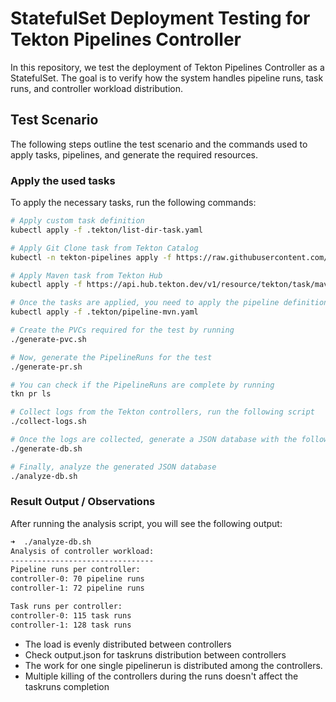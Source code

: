 # StatefulSet Deployment Testing for Tekton Pipelines Controller

In this repository, we test the deployment of Tekton Pipelines Controller as a StatefulSet. The goal is to verify how the system handles pipeline runs, task runs, and controller workload distribution.

## Test Scenario

The following steps outline the test scenario and the commands used to apply tasks, pipelines, and generate the required resources.

### Apply the used tasks

To apply the necessary tasks, run the following commands:

```bash
# Apply custom task definition
kubectl apply -f .tekton/list-dir-task.yaml

# Apply Git Clone task from Tekton Catalog
kubectl -n tekton-pipelines apply -f https://raw.githubusercontent.com/tektoncd/catalog/refs/heads/main/task/git-clone/0.9/git-clone.yaml

# Apply Maven task from Tekton Hub
kubectl apply -f https://api.hub.tekton.dev/v1/resource/tekton/task/maven/0.3/raw

# Once the tasks are applied, you need to apply the pipeline definition
kubectl apply -f .tekton/pipeline-mvn.yaml

# Create the PVCs required for the test by running
./generate-pvc.sh

# Now, generate the PipelineRuns for the test
./generate-pr.sh

# You can check if the PipelineRuns are complete by running
tkn pr ls

# Collect logs from the Tekton controllers, run the following script
./collect-logs.sh

# Once the logs are collected, generate a JSON database with the following command
./generate-db.sh

# Finally, analyze the generated JSON database
./analyze-db.sh

```

### Result Output / Observations
After running the analysis script, you will see the following output:
```bash
➜  ./analyze-db.sh
Analysis of controller workload:
--------------------------------
Pipeline runs per controller:
controller-0: 70 pipeline runs
controller-1: 72 pipeline runs

Task runs per controller:
controller-0: 115 task runs
controller-1: 128 task runs

```

- The load is evenly distributed between controllers
- Check output.json for taskruns distribution between controllers
- The work for one single pipelinerun is distributed among the controllers.
- Multiple killing of the controllers during the runs doesn't affect the taskruns completion
